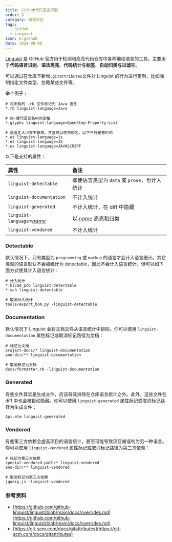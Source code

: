 ```yaml
---
title: GitHub代码语言识别
order: 3
category: 编程日记
tags:
  - GitHub
  - Linguist
icon: b:github
date: 2024-08-08
---
```


[Linguist](https://github.com/github/linguist) 是 GitHub 官方用于检测和高亮代码仓库中各种编程语言的工具，主要用于**代码语言识别**、**语法高亮**、**代码统计与标签**、**自动归类与过滤**等。

可以通过在仓库下新增`.gitattributes`文件对 Linguist 的行为进行定制，比如强制指定文件类型、忽略某些文件等。

举个例子：

```properties :no-line-numbers title=".gitattributes"
# 将所有的 .rb 文件标记为 Java 语言
*.rb linguist-language=Java

# 用-替代语言名中的空格
*.glyphs linguist-language=OpenStep-Property-List

# 语言名大小写不敏感，并且可以使用别名，以下三行是等价的
*.es linguist-language=js
*.es linguist-language=JS
*.es linguist-language=JAVASCRIPT
```

以下是支持的属性：

| 属性                                             | 备注                                 |
|:-----------------------------------------------|:-----------------------------------|
| `linguist-detectable`                          | 即使语言类型为 `data` 或 `prose`，也计入统计     |
| `linguist-documentation`                       | 不计入统计                              |
| `linguist-generated`                           | 不计入统计，在 diff 中隐藏                   |
| `linguist-language`=<var><ins>name</ins></var> | 以 <var><ins>name</ins></var> 高亮和归类 |
| `linguist-vendored`                            | 不计入统计                              |

### Detectable

默认情况下，只有类型为 `programming` 或 `markup` 的语言才会计入语言统计。其它类型的语言默认不会被统计为 detectable，因此不会计入语言统计，但可以如下面方式使其计入语言统计：

```properties :no-line-numbers title=".gitattributes"
# 计入统计
*.kicad_pcb linguist-detectable
*.sch linguist-detectable

# 取消计入统计
tools/export_bom.py -linguist-detectable
```

### Documentation

默认情况下 Linguist 会将文档文件从语言统计中排除。你可以使用 `linguist-documentation` 属性标记或取消标记路径为文档：

```properties :no-line-numbers title=".gitattributes"
# 标记为文档
project-docs/* linguist-documentation
ano-dir/** linguist-documentation

# 取消标记为文档
docs/formatter.rb -linguist-documentation
```

### Generated

有些文件其实是生成文件，应该将其排除在仓库语言统计之外。此外，这些文件在 diff 中也会被自动隐藏。你可以使用 `linguist-generated` 属性标记或取消标记路径为生成文件：

```properties :no-line-numbers title=".gitattributes"
Api.elm linguist-generated
```

### Vendored

有些第三方依赖会虚高项目的语言统计，甚至可能导致项目被误判为另一种语言。你可以使用 `linguist-vendored` 属性标记或取消标记路径为第三方依赖：

```properties :no-line-numbers title=".gitattributes"
# 标记为第三方依赖
special-vendored-path/* linguist-vendored
ano-dir/** linguist-vendored

# 取消标记为第三方依赖
jquery.js -linguist-vendored
```

### 参考资料
- [https://github.com/github-linguist/linguist/blob/main/docs/overrides.md](https://github.com/github-linguist/linguist/blob/main/docs/overrides.md)
- [https://git-scm.com/docs/gitattributes](https://git-scm.com/docs/gitattributes)